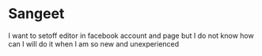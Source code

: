 # Sangeet
I want to setoff editor in facebook account and page but I do not know how can I will do it when I am so new and unexperienced 
